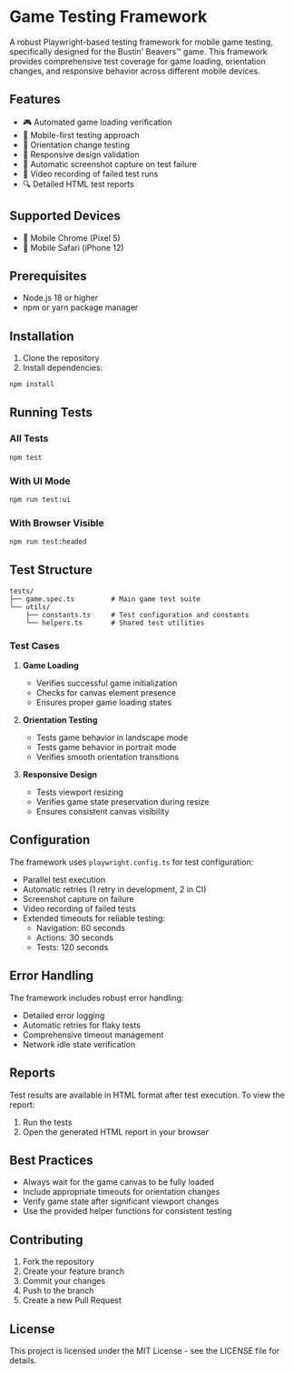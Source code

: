 # Game Testing Framework

A robust Playwright-based testing framework for mobile game testing, specifically designed for the Bustin' Beavers™ game. This framework provides comprehensive test coverage for game loading, orientation changes, and responsive behavior across different mobile devices.

## Features

- 🎮 Automated game loading verification
- 📱 Mobile-first testing approach
- 🔄 Orientation change testing
- 📐 Responsive design validation
- 📸 Automatic screenshot capture on test failure
- 🎥 Video recording of failed test runs
- 🔍 Detailed HTML test reports

## Supported Devices

- 📱 Mobile Chrome (Pixel 5)
- 📱 Mobile Safari (iPhone 12)

## Prerequisites

- Node.js 18 or higher
- npm or yarn package manager

## Installation

1. Clone the repository
2. Install dependencies:
```bash
npm install
```

## Running Tests

### All Tests
```bash
npm test
```

### With UI Mode
```bash
npm run test:ui
```

### With Browser Visible
```bash
npm run test:headed
```

## Test Structure

```
tests/
├── game.spec.ts         # Main game test suite
└── utils/
    ├── constants.ts     # Test configuration and constants
    └── helpers.ts       # Shared test utilities
```

### Test Cases

1. **Game Loading**
   - Verifies successful game initialization
   - Checks for canvas element presence
   - Ensures proper game loading states

2. **Orientation Testing**
   - Tests game behavior in landscape mode
   - Tests game behavior in portrait mode
   - Verifies smooth orientation transitions

3. **Responsive Design**
   - Tests viewport resizing
   - Verifies game state preservation during resize
   - Ensures consistent canvas visibility

## Configuration

The framework uses `playwright.config.ts` for test configuration:

- Parallel test execution
- Automatic retries (1 retry in development, 2 in CI)
- Screenshot capture on failure
- Video recording of failed tests
- Extended timeouts for reliable testing:
  - Navigation: 60 seconds
  - Actions: 30 seconds
  - Tests: 120 seconds

## Error Handling

The framework includes robust error handling:
- Detailed error logging
- Automatic retries for flaky tests
- Comprehensive timeout management
- Network idle state verification

## Reports

Test results are available in HTML format after test execution. To view the report:

1. Run the tests
2. Open the generated HTML report in your browser

## Best Practices

- Always wait for the game canvas to be fully loaded
- Include appropriate timeouts for orientation changes
- Verify game state after significant viewport changes
- Use the provided helper functions for consistent testing

## Contributing

1. Fork the repository
2. Create your feature branch
3. Commit your changes
4. Push to the branch
5. Create a new Pull Request

## License

This project is licensed under the MIT License - see the LICENSE file for details.